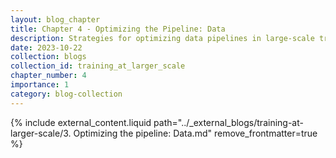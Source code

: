 ```yaml
---
layout: blog_chapter
title: Chapter 4 - Optimizing the Pipeline: Data
description: Strategies for optimizing data pipelines in large-scale training
date: 2023-10-22
collection: blogs
collection_id: training_at_larger_scale
chapter_number: 4
importance: 1
category: blog-collection
---
```


{% include external_content.liquid path="../_external_blogs/training-at-larger-scale/3. Optimizing the pipeline: Data.md" remove_frontmatter=true %}
